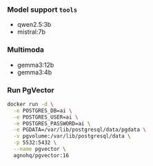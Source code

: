 
### Model support `tools`

- qwen2.5:3b
- mistral:7b

### Multimoda

- gemma3:12b
- gemma3:4b 

### Run PgVector

```bash
docker run -d \
  -e POSTGRES_DB=ai \
  -e POSTGRES_USER=ai \
  -e POSTGRES_PASSWORD=ai \
  -e PGDATA=/var/lib/postgresql/data/pgdata \
  -v pgvolume:/var/lib/postgresql/data \
  -p 5532:5432 \
  --name pgvector \
  agnohq/pgvector:16
```